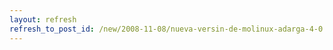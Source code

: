 ```yaml
---
layout: refresh
refresh_to_post_id: /new/2008-11-08/nueva-versin-de-molinux-adarga-4-0.html
---
```


